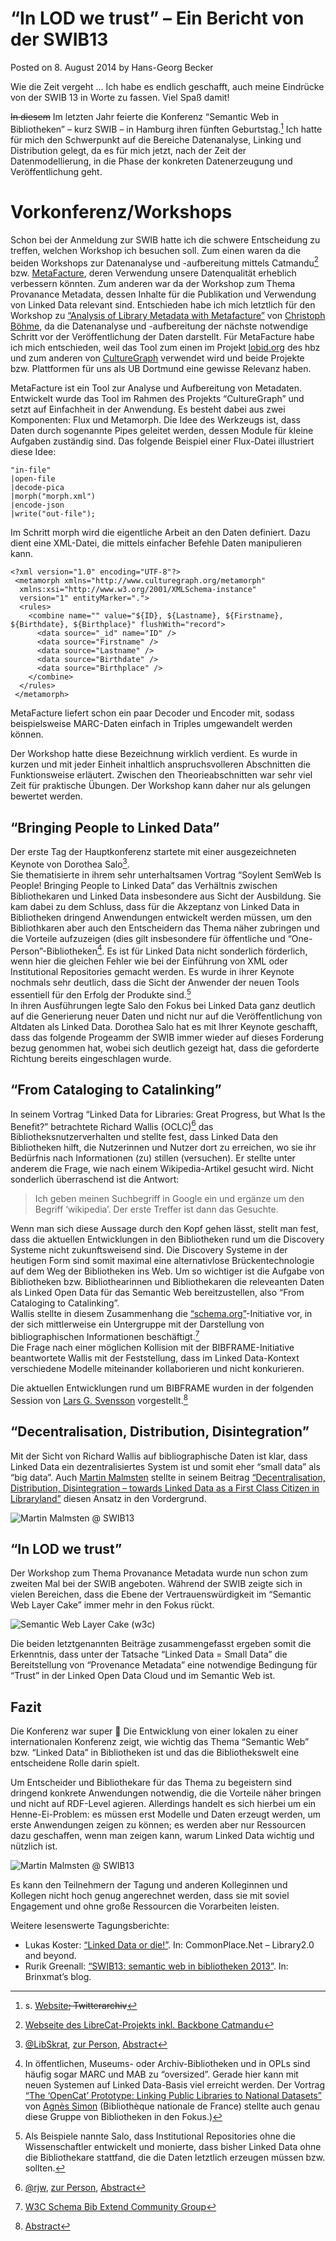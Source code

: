 # “In LOD we trust” – Ein Bericht von der SWIB13

Posted on 8. August 2014 by Hans-Georg Becker	

Wie die Zeit vergeht … Ich habe es endlich geschafft, auch meine Eindrücke von der SWIB 13 in Worte zu fassen. Viel Spaß damit!

<s>In diesem</s> Im letzten Jahr feierte die Konferenz “Semantic Web in Bibliotheken” – kurz SWIB – in Hamburg ihren fünften Geburtstag.[^1]
Ich hatte für mich den Schwerpunkt auf die Bereiche Datenanalyse, Linking und Distribution gelegt, da es für mich jetzt, nach der Zeit der Datenmodellierung, in die Phase der konkreten Datenerzeugung und Veröffentlichung geht.

[^1]: s. [Website](https://swib.org/swib13/)<s>; Twitterarchiv</s>

# Vorkonferenz/Workshops

Schon bei der Anmeldung zur SWIB hatte ich die schwere Entscheidung zu treffen, welchen Workshop ich besuchen soll. Zum einen waren da die beiden Workshops zur Datenanalyse und -aufbereitung mittels Catmandu[^2] bzw. [MetaFacture](https://culturegraph.github.io/), deren Verwendung unsere Datenqualität erheblich verbessern könnten. Zum anderen war da der Workshop zum Thema Provanance Metadata, dessen Inhalte für die Publikation und Verwendung von Linked Data relevant sind.
Entschieden habe ich mich letztlich für den Workshop zu [“Analysis of Library Metadata with Metafacture”](https://swib.org/swib13/programme.php#abs131) von [Christoph Böhme](https://swib.org/swib13/speakers.php#da021f69c644792ed18a6a0eecc78be5), da die Datenanalyse und -aufbereitung der nächste notwendige Schritt vor der Veröffentlichung der Daten darstellt. Für MetaFacture habe ich mich entschieden, weil das Tool zum einen im Projekt [lobid.org](https://lobid.org/about) des hbz und zum anderen von [CultureGraph](https://www.culturegraph.org/) verwendet wird und beide Projekte bzw. Plattformen für uns als UB Dortmund eine gewisse Relevanz haben.

[^2]: [Webseite des LibreCat-Projekts inkl. Backbone Catmandu](https://librecat.org/)

MetaFacture ist ein Tool zur Analyse und Aufbereitung von Metadaten. Entwickelt wurde das Tool im Rahmen des Projekts “CultureGraph” und setzt auf Einfachheit in der Anwendung. Es besteht dabei aus zwei Komponenten: Flux und Metamorph.
Die Idee des Werkzeugs ist, dass Daten durch sogenannte Pipes geleitet werden, dessen Module für kleine Aufgaben zuständig sind.
Das folgende Beispiel einer Flux-Datei illustriert diese Idee:

```
"in-file"
|open-file
|decode-pica
|morph("morph.xml")
|encode-json
|write("out-file");
```
Im Schritt morph wird die eigentliche Arbeit an den Daten definiert. Dazu dient eine XML-Datei, die mittels einfacher Befehle Daten manipulieren kann.
```
<?xml version="1.0" encoding="UTF-8"?>
 <metamorph xmlns="http://www.culturegraph.org/metamorph"
  xmlns:xsi="http://www.w3.org/2001/XMLSchema-instance" 
  version="1" entityMarker=".">	
  <rules>
    <combine name="" value="${ID}, ${Lastname}, ${Firstname}, ${Birthdate}, ${Birthplace}" flushWith="record">
      <data source="_id" name="ID" />
      <data source="Firstname" />
      <data source="Lastname" />
      <data source="Birthdate" />
      <data source="Birthplace" />
    </combine>
  </rules>	
 </metamorph>
```

MetaFacture liefert schon ein paar Decoder und Encoder mit, sodass beispielsweise MARC-Daten einfach in Triples umgewandelt werden können.

Der Workshop hatte diese Bezeichnung wirklich verdient. Es wurde in kurzen und mit jeder Einheit inhaltlich anspruchsvolleren Abschnitten die Funktionsweise erläutert. Zwischen den Theorieabschnitten war sehr viel Zeit für praktische Übungen. Der Workshop kann daher nur als gelungen bewertet werden.

## “Bringing People to Linked Data”

Der erste Tag der Hauptkonferenz startete mit einer ausgezeichneten Keynote von Dorothea Salo[^3].\
Sie thematisierte in ihrem sehr unterhaltsamen Vortrag “Soylent SemWeb Is People! Bringing People to Linked Data” das Verhältnis zwischen Bibliothekaren und Linked Data insbesondere aus Sicht der Ausbildung. Sie kam dabei zu dem Schluss, dass für die Akzeptanz von Linked Data in Bibliotheken dringend Anwendungen entwickelt werden müssen, um den Bibliothkaren aber auch den Entscheidern das Thema näher zubringen und die Vorteile aufzuzeigen (dies gilt insbesondere für öffentliche und “One-Person”-Bibliotheken[^4]. Es ist für Linked Data nicht sonderlich förderlich, wenn hier die gleichen Fehler wie bei der Einführung von XML oder Institutional Repositories gemacht werden. Es wurde in ihrer Keynote nochmals sehr deutlich, dass die Sicht der Anwender der neuen Tools essentiell für den Erfolg der Produkte sind.[^5]\
In ihren Ausführungen legte Salo den Fokus bei Linked Data ganz deutlich auf die Generierung neuer Daten und nicht nur auf die Veröffentlichung von Altdaten als Linked Data.
Dorothea Salo hat es mit Ihrer Keynote geschafft, dass das folgende Progeamm der SWIB immer wieder auf dieses Forderung bezug genommen hat, wobei sich deutlich gezeigt hat, dass die geforderte Richtung bereits eingeschlagen wurde.

[^3]: [@LibSkrat](https://twitter.com/LibSkrat), [zur Person](https://swib.org/swib13/speakers.php#c2c4f28004930606b4fb3c0170d3a7f6), [Abstract](https://swib.org/swib13/programme.php#abs166)

[^4]: In öffentlichen, Museums- oder Archiv-Bibliotheken und in OPLs sind häufig sogar MARC und MAB zu “oversized”. Gerade hier kann mit neuen Systemen auf Linked Data-Basis viel erreicht werden. Der Vortrag [“The ‘OpenCat’ Prototype: Linking Public Libraries to National Datasets”](https://swib.org/swib13/programme.php#abs104) von [Agnès Simon](https://swib.org/swib13/speakers.php#8bfce8a7bf40255174b22fbd491d1d90) (Bibliothèque nationale de France) stellte auch genau diese Gruppe von Bibliotheken in den Fokus.)

[^5]: Als Beispiele nannte Salo, dass Institutional Repositories ohne die Wissenschaftler entwickelt und monierte, dass bisher Linked Data ohne die Bibliothekare stattfand, die die Daten letztlich erzeugen müssen bzw. sollten.

## “From Cataloging to Catalinking”

In seinem Vortrag “Linked Data for Libraries: Great Progress, but What Is the Benefit?” betrachtete Richard Wallis (OCLC)[^6] das Bibliotheksnutzerverhalten und stellte fest, dass Linked Data den Bibliotheken hilft, die Nutzerinnen und Nutzer dort zu erreichen, wo sie ihr Bedürfnis nach Informationen (zu) stillen (versuchen). Er stellte unter anderem die Frage, wie nach einem Wikipedia-Artikel gesucht wird. Nicht sonderlich überraschend ist die Antwort:

>    Ich geben meinen Suchbegriff in Google ein und ergänze um den Begriff ‘wikipedia’. Der erste Treffer ist dann das Gesuchte.

Wenn man sich diese Aussage durch den Kopf gehen lässt, stellt man fest, dass die aktuellen Entwicklungen in den Bibliotheken rund um die Discovery Systeme nicht zukunftsweisend sind. Die Discovery Systeme in der heutigen Form sind somit maximal eine alternativlose Brückentechnologie auf dem Weg der Bibliotheken ins Web. Um so wichtiger ist die Aufgabe von Bibliotheken bzw. Bibliothearinnen und Bibliothekaren die releveanten Daten als Linked Open Data für das Semantic Web bereitzustellen, also “From Cataloging to Catalinking”.\
Wallis stellte in diesem Zusammenhang die [“schema.org”](schema.org)-Initiative  vor, in der sich mittlerweise ein Untergruppe mit der Darstellung von bibliographischen Informationen beschäftigt.[^7]\
Die Frage nach einer möglichen Kollision mit der BIBFRAME-Initiative beantwortete Wallis mit der Feststellung, dass im Linked Data-Kontext verschiedene Modelle miteinander kollaborieren und nicht konkurieren.

Die aktuellen Entwicklungen rund um BIBFRAME wurden in der folgenden Session von [Lars G. Svensson](https://swib.org/swib13/speakers.php#e5a33e86cb002d0afd7ba3c228ae33bc) vorgestellt.[^8]

[^6]: [@rjw](https://twitter.com/rjw), [zur Person](https://swib.org/swib13/speakers.php#1069a3d733aa684c13bb2f27c547df39), [Abstract](https://swib.org/swib13/programme.php#abs108)

[^7]: [W3C Schema Bib Extend Community Group](https://www.w3.org/community/schemabibex/)

[^8]: [Abstract](https://swib.org/swib13/programme.php#abs103)

## “Decentralisation, Distribution, Disintegration”

Mit der Sicht von Richard Wallis auf bibliographische Daten ist klar, dass Linked Data ein dezentralisiertes System ist und somit eher “small data” als “big data”. Auch [Martin Malmsten](https://swib.org/swib13/speakers.php#90cdf2f589effbecd5e8b5b1f6dbc0d2) stellte in seinem Beitrag [“Decentralisation, Distribution, Disintegration – towards Linked Data as a First Class Citizen in Libraryland”](https://swib.org/swib13/programme.php#abs136) diesen Ansatz in den Vordergrund.

![Martin Malmsten @ SWIB13](./slide-13-638.jpg)

## “In LOD we trust”

Der Workshop zum Thema Provanance Metadata wurde nun schon zum zweiten Mal bei der SWIB angeboten. Während der SWIB zeigte sich in vielen Bereichen, dass die Ebene der Vertrauenswürdigkeit im “Semantic Web Layer Cake” immer mehr in den Fokus rückt.

![Semantic Web Layer Cake (w3c)](./swlevels.gif)

Die beiden letztgenannten Beiträge zusammengefasst ergeben somit die Erkenntnis, dass unter der Tatsache “Linked Data = Small Data” die Bereitstellung von “Provenance Metadata” eine notwendige Bedingung für “Trust” in der Linked Open Data Cloud und im Semantic Web ist.

## Fazit

Die Konferenz war super 🙂 Die Entwicklung von einer lokalen zu einer internationalen Konferenz zeigt, wie wichtig das Thema “Semantic Web” bzw. “Linked Data” in Bibliotheken ist und das die Bibliothekswelt eine entscheidene Rolle darin spielt.

Um Entscheider und Bibliothekare für das Thema zu begeistern sind dringend konkrete Anwendungen notwendig, die die Vorteile näher bringen und nicht auf RDF-Level agieren. Allerdings handelt es sich hierbei um ein Henne-Ei-Problem: es müssen erst Modelle und Daten erzeugt werden, um erste Anwendungen zeigen zu können; es werden aber nur Ressourcen dazu geschaffen, wenn man zeigen kann, warum Linked Data wichtig und nützlich ist.

![Martin Malmsten @ SWIB13](./slide-24-638.jpg)

Es kann den Teilnehmern der Tagung und anderen Kolleginnen und Kollegen nicht hoch genug angerechnet werden, dass sie mit soviel Engagement und ohne große Ressourcen die Vorarbeiten leisten.

Weitere lesenswerte Tagungsberichte:

*    Lukas Koster: [“Linked Data or die!”](https://commonplace.net/2013/12/linked-data-or-die/). In: CommonPlace.Net – Library2.0 and beyond.
*    Rurik Greenall: [“SWIB13: semantic web in bibliotheken 2013”](https://brinxmat.wordpress.com/2013/11/28/swib13-semantic-web-in-bibliotheken-2013/). In: Brinxmat’s blog.

